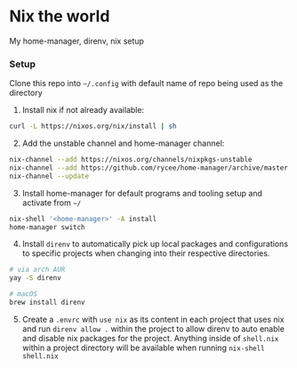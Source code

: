 # Nix the world

My home-manager, direnv, nix setup

### Setup

Clone this repo into `~/.config` with default name of repo being used as the directory

1. Install nix if not already available:

```bash
curl -L https://nixos.org/nix/install | sh
```

2. Add the unstable channel and home-manager channel:

```bash
nix-channel --add https://nixos.org/channels/nixpkgs-unstable
nix-channel --add https://github.com/rycee/home-manager/archive/master.tar.gz home-manager
nix-channel --update
```

3. Install home-manager for default programs and tooling setup and activate from `~/`

```bash
nix-shell '<home-manager>' -A install
home-manager switch
```

4. Install `direnv` to automatically pick up local packages and configurations to specific projects when changing into their respective directories.

```bash
# via arch AUR
yay -S direnv

# macOS
brew install direnv
```

5. Create a `.envrc` with `use nix` as its content in each project that uses nix and run `direnv allow .` within the project to allow direnv to auto enable and disable nix packages for the project.
   Anything inside of `shell.nix` within a project directory will be available when running `nix-shell shell.nix`
